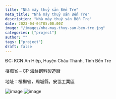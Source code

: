```yaml
---
title: "Nhà máy thuỷ sản Bến Tre"
meta_title: "Nhà máy thuỷ sản Bến Tre"
description: "Nhà máy thuỷ sản Bến Tre"
date: 2023-04-04T05:00:00Z
image: "/images/nha-may-thuy-san-ben-tre.jpg"
categories: ["project"]
author: ""
tags: ["project"]
draft: false
---
```


ĐC: KCN An Hiệp, Huyện Châu Thành, Tỉnh Bến Tre

檳椥省 – CP 海鮮飼料製造廠

地址：檳椥省，周城縣，安協工業區

![image](/images/nha-may-thuy-san-ben-tre.jpg)
![image](/images/nha-may-thuy-san-ben-tre-2.jpg)
